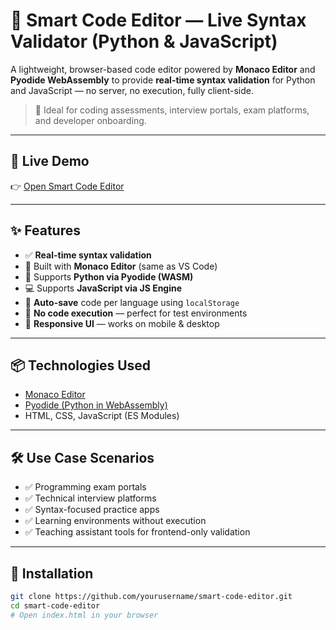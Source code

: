 # 🧠 Smart Code Editor — Live Syntax Validator (Python & JavaScript)

A lightweight, browser-based code editor powered by **Monaco Editor** and **Pyodide WebAssembly** to provide **real-time syntax validation** for Python and JavaScript — no server, no execution, fully client-side.

> 🎯 Ideal for coding assessments, interview portals, exam platforms, and developer onboarding.

---

## 🚀 Live Demo

👉 [Open Smart Code Editor](https://onsantanu.github.io/smart-editor/)

---

## ✨ Features

- ✅ **Real-time syntax validation**
- 🧩 Built with **Monaco Editor** (same as VS Code)
- 🐍 Supports **Python via Pyodide (WASM)**
- 💻 Supports **JavaScript via JS Engine**
- 💾 **Auto-save** code per language using `localStorage`
- 🔐 **No code execution** — perfect for test environments
- 📱 **Responsive UI** — works on mobile & desktop

---

## 📦 Technologies Used

- [Monaco Editor](https://github.com/microsoft/monaco-editor)
- [Pyodide (Python in WebAssembly)](https://pyodide.org/)
- HTML, CSS, JavaScript (ES Modules)

---

## 🛠️ Use Case Scenarios

- ✅ Programming exam portals
- ✅ Technical interview platforms
- ✅ Syntax-focused practice apps
- ✅ Learning environments without execution
- ✅ Teaching assistant tools for frontend-only validation

---

## 📁 Installation

```bash
git clone https://github.com/yourusername/smart-code-editor.git
cd smart-code-editor
# Open index.html in your browser
